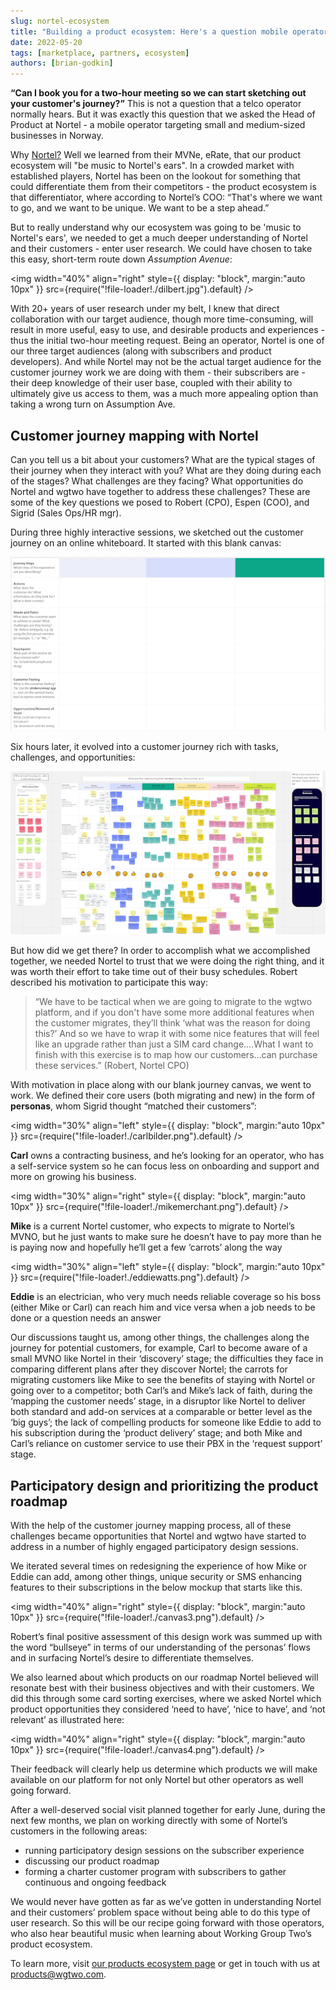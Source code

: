 ```yaml
---
slug: nortel-ecosystem
title: "Building a product ecosystem: Here's a question mobile operators need to hear more often."
date: 2022-05-20
tags: [marketplace, partners, ecosystem]
authors: [brian-godkin]
---
```


**“Can I book you for a two-hour meeting so we can start sketching out your customer's journey?”** This is not a question that a telco operator normally hears. But it was exactly this question that we asked the Head of Product at Nortel - a mobile operator targeting small and medium-sized businesses in Norway.

<!--truncate-->

Why [Nortel?](https://www.nortel.no) Well we learned from their MVNe, eRate, that our product ecosystem will "be music to Nortel's ears". In a crowded market with established players, Nortel has been on the lookout for something that could differentiate them from their competitors - the product ecosystem is that differentiator, where according to Nortel’s COO:  “That's where we want to go, and we want to be unique. We want to be a step ahead.”

But to really understand why our ecosystem was going to be 'music to Nortel's ears', we needed to get a much deeper understanding of Nortel and their customers - enter user research. We could have chosen to take this easy, short-term route down *Assumption Avenue*:

<img
  width="40%"
  align="right"
  style={{
    display: "block",
    margin:"auto 10px"
  }}
  src={require("!file-loader!./dilbert.jpg").default}
/>

With 20+ years of user research under my belt, I knew that direct collaboration with our target audience, though more time-consuming, will result in more useful, easy to use, and desirable products and experiences - thus the initial two-hour meeting request. Being an operator, Nortel is one of our three target audiences (along with subscribers and product developers). And while Nortel may not be the actual target audience for the customer journey work we are doing with them  - their subscribers are - their deep knowledge of their user base, coupled with their ability to ultimately give us access to them, was a much more appealing option than taking a wrong turn on Assumption Ave.

## Customer journey mapping with Nortel
Can you tell us a bit about your customers? What are the typical stages of their journey when they interact with you? What are they doing during each of the stages? What challenges are they facing? What opportunities do Nortel and wgtwo have together to address these challenges? These are some of the key questions we posed to Robert (CPO), Espen (COO), and Sigrid (Sales Ops/HR mgr).

During three highly interactive sessions, we sketched out the customer journey on an online whiteboard. It started with this blank canvas:

![](./canvas1.png)
<!-- <img
  width="40%"
  align="right"
  style={{
    display: "block",
    margin:"auto auto"
  }}
  src={require("!file-loader!./canvas1.png").default}
/> -->

Six hours later, it evolved into a customer journey rich with tasks, challenges, and opportunities:

![](./canvas2.png)
<!-- <img
  width="40%"
  align="left"
  style={{
    display: "block",
    margin:"auto 10px"
  }}
  src={require("!file-loader!./canvas2.png").default}
/> -->

But how did we get there? In order to accomplish what we accomplished together, we needed Nortel to trust that we were doing the right thing, and it was worth their effort to take time out of their busy schedules. Robert described his motivation to participate this way:

> “We have to be tactical when we are going to migrate to the wgtwo platform, and if you don't have some more additional features when the customer migrates, they’ll  think ‘what was the reason for doing this?’ And so we have to wrap it with some nice features that will feel like an upgrade rather than just a SIM card change….What I want to finish with this exercise is to map how our customers…can purchase these services.” (Robert, Nortel CPO)

With motivation in place along with our blank journey canvas, we went to work. We defined their core users (both migrating and new) in the form of **personas**, whom Sigrid thought “matched their customers”:


<img
  width="30%"
  align="left"
  style={{
    display: "block",
    margin:"auto 10px"
  }}
  src={require("!file-loader!./carlbilder.png").default}
/>

**Carl** owns a contracting business, and he’s looking for an operator, who has a self-service system so he can focus less on onboarding and support and more on growing his business.

<img
  width="30%"
  align="right"
  style={{
    display: "block",
    margin:"auto 10px"
  }}
  src={require("!file-loader!./mikemerchant.png").default}
/>

**Mike** is a current Nortel customer, who expects to migrate to Nortel’s MVNO, but he just wants to make sure he doesn’t have to pay more than he is paying now and hopefully he’ll get a few ‘carrots’ along the way


<img
  width="30%"
  align="left"
  style={{
    display: "block",
    margin:"auto 10px"
  }}
  src={require("!file-loader!./eddiewatts.png").default}
/>

**Eddie** is an electrician, who very much needs reliable coverage so his boss (either Mike or Carl) can reach him and vice versa when a job needs to be done or a question needs an answer

Our discussions taught us, among other things, the challenges along the journey for potential customers, for example, Carl to become aware of a small MVNO like Nortel in their ‘discovery’ stage; the difficulties they face in comparing different plans after they discover Nortel; the carrots for migrating customers like Mike to see the benefits of staying with Nortel or going over to a competitor; both Carl’s and Mike’s lack of faith, during the ‘mapping the customer needs’ stage, in a disruptor like Nortel to deliver both standard and add-on services at a comparable or better level as the ‘big guys’; the lack of compelling products for someone like Eddie to add to his subscription during the ‘product delivery’ stage; and both Mike and Carl’s reliance on customer service to use their PBX in the ‘request support’ stage.

## Participatory design and prioritizing the product roadmap
With the help of the customer journey mapping process, all of these challenges became opportunities that Nortel and wgtwo have started to address in a number of highly engaged participatory design sessions.

We iterated several times on redesigning the experience of how Mike or Eddie can add, among other things, unique security or SMS enhancing features to their subscriptions in the below mockup that starts like this.

<img
  width="40%"
  align="right"
  style={{
    display: "block",
    margin:"auto 10px"
  }}
  src={require("!file-loader!./canvas3.png").default}
/>

Robert’s final positive assessment of this design work was summed up with the word “bullseye” in terms of our understanding of the personas’ flows and in surfacing Nortel’s desire to differentiate themselves.

We also learned about which products on our roadmap Nortel believed will resonate best with their business objectives and with their customers. We did this through some card sorting exercises, where we asked Nortel which product opportunities they considered ‘need to have’, ‘nice to have’, and ‘not relevant’ as illustrated here:

<img
  width="40%"
  align="right"
  style={{
    display: "block",
    margin:"auto 10px"
  }}
  src={require("!file-loader!./canvas4.png").default}
/>

Their feedback will clearly help us determine which products we will make available on our platform for not only Nortel but other operators as well going forward.

After a well-deserved social visit planned together for early June, during the next few months, we plan on working directly with some of Nortel’s customers in the following areas:

* running participatory design sessions on the subscriber experience
* discussing our product roadmap
* forming a charter customer program with subscribers to gather continuous and ongoing feedback

We would never have gotten as far as we’ve gotten in understanding Nortel and their customers’ problem space without being able to do this type of user research. So this will be our recipe going forward with those operators, who also hear beautiful music when learning about Working Group Two’s product ecosystem.

To learn more, visit [our products ecosystem page](https://www.wgtwo.com/product-ecosystem/) or get in touch with us at [products@wgtwo.com](mailto:products@wgtwo.com).
